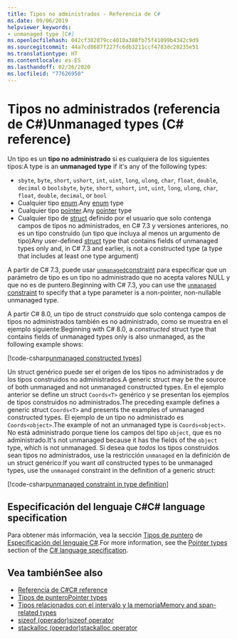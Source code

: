 ```yaml
---
title: Tipos no administrados - Referencia de C#
ms.date: 09/06/2019
helpviewer_keywords:
- unmanaged type [C#]
ms.openlocfilehash: 042cf382879cc4010a388fb75f41099b4342c9d9
ms.sourcegitcommit: 44a7cd8687f227fc6db3211ccf4783dc20235e51
ms.translationtype: HT
ms.contentlocale: es-ES
ms.lasthandoff: 02/26/2020
ms.locfileid: "77626950"
---
```

# <a name="unmanaged-types-c-reference"></a><span data-ttu-id="76c17-102">Tipos no administrados (referencia de C#)</span><span class="sxs-lookup"><span data-stu-id="76c17-102">Unmanaged types (C# reference)</span></span>

<span data-ttu-id="76c17-103">Un tipo es un **tipo no administrado** si es cualquiera de los siguientes tipos:</span><span class="sxs-lookup"><span data-stu-id="76c17-103">A type is an **unmanaged type** if it's any of the following types:</span></span>

- <span data-ttu-id="76c17-104">`sbyte`, `byte`, `short`, `ushort`, `int`, `uint`, `long`, `ulong`, `char`, `float`, `double`, `decimal` o `bool`</span><span class="sxs-lookup"><span data-stu-id="76c17-104">`sbyte`, `byte`, `short`, `ushort`, `int`, `uint`, `long`, `ulong`, `char`, `float`, `double`, `decimal`, or `bool`</span></span>
- <span data-ttu-id="76c17-105">Cualquier tipo [enum](enum.md).</span><span class="sxs-lookup"><span data-stu-id="76c17-105">Any [enum](enum.md) type</span></span>
- <span data-ttu-id="76c17-106">Cualquier tipo [pointer](../../programming-guide/unsafe-code-pointers/pointer-types.md).</span><span class="sxs-lookup"><span data-stu-id="76c17-106">Any [pointer](../../programming-guide/unsafe-code-pointers/pointer-types.md) type</span></span>
- <span data-ttu-id="76c17-107">Cualquier tipo de [struct](struct.md) definido por el usuario que solo contenga campos de tipos no administrados, en C# 7.3 y versiones anteriores, no es un tipo construido (un tipo que incluya al menos un argumento de tipo)</span><span class="sxs-lookup"><span data-stu-id="76c17-107">Any user-defined [struct](struct.md) type that contains fields of unmanaged types only and, in C# 7.3 and earlier, is not a constructed type (a type that includes at least one type argument)</span></span>

<span data-ttu-id="76c17-108">A partir de C# 7.3, puede usar [`unmanaged`constraint](../../programming-guide/generics/constraints-on-type-parameters.md#unmanaged-constraint) para especificar que un parámetro de tipo es un tipo no administrado que no acepta valores NULL y que no es de puntero.</span><span class="sxs-lookup"><span data-stu-id="76c17-108">Beginning with C# 7.3, you can use the [`unmanaged` constraint](../../programming-guide/generics/constraints-on-type-parameters.md#unmanaged-constraint) to specify that a type parameter is a non-pointer, non-nullable unmanaged type.</span></span>

<span data-ttu-id="76c17-109">A partir C# 8.0, un tipo de struct *construido* que solo contenga campos de tipos no administrados también es no administrado, como se muestra en el ejemplo siguiente:</span><span class="sxs-lookup"><span data-stu-id="76c17-109">Beginning with C# 8.0, a *constructed* struct type that contains fields of unmanaged types only is also unmanaged, as the following example shows:</span></span>

[!code-csharp[unmanaged constructed types](~/samples/csharp/language-reference/builtin-types/UnmanagedTypes.cs#ProgramExample)]

<span data-ttu-id="76c17-110">Un struct genérico puede ser el origen de los tipos no administrados y de los tipos construidos no administrados.</span><span class="sxs-lookup"><span data-stu-id="76c17-110">A generic struct may be the source of both unmanaged and not unmanaged constructed types.</span></span> <span data-ttu-id="76c17-111">En el ejemplo anterior se define un struct `Coords<T>` genérico y se presentan los ejemplos de tipos construidos no administrados.</span><span class="sxs-lookup"><span data-stu-id="76c17-111">The preceding example defines a generic struct `Coords<T>` and presents the examples of unmanaged constructed types.</span></span> <span data-ttu-id="76c17-112">El ejemplo de un tipo no administrado es `Coords<object>`.</span><span class="sxs-lookup"><span data-stu-id="76c17-112">The example of not an unmanaged type is `Coords<object>`.</span></span> <span data-ttu-id="76c17-113">No está administrado porque tiene los campos del tipo `object`, que es no administrado.</span><span class="sxs-lookup"><span data-stu-id="76c17-113">It's not unmanaged because it has the fields of the `object` type, which is not unmanaged.</span></span> <span data-ttu-id="76c17-114">Si desea que *todos* los tipos construidos sean tipos no administrados, use la restricción `unmanaged` en la definición de un struct genérico:</span><span class="sxs-lookup"><span data-stu-id="76c17-114">If you want *all* constructed types to be unmanaged types, use the `unmanaged` constraint in the definition of a generic struct:</span></span>

[!code-csharp[unmanaged constraint in type definition](~/samples/csharp/language-reference/builtin-types/UnmanagedTypes.cs#AlwaysUnmanaged)]

## <a name="c-language-specification"></a><span data-ttu-id="76c17-115">Especificación del lenguaje C#</span><span class="sxs-lookup"><span data-stu-id="76c17-115">C# language specification</span></span>

<span data-ttu-id="76c17-116">Para obtener más información, vea la sección [Tipos de puntero](~/_csharplang/spec/unsafe-code.md#pointer-types) de [Especificación del lenguaje C#](~/_csharplang/spec/introduction.md).</span><span class="sxs-lookup"><span data-stu-id="76c17-116">For more information, see the [Pointer types](~/_csharplang/spec/unsafe-code.md#pointer-types) section of the [C# language specification](~/_csharplang/spec/introduction.md).</span></span>

## <a name="see-also"></a><span data-ttu-id="76c17-117">Vea también</span><span class="sxs-lookup"><span data-stu-id="76c17-117">See also</span></span>

- [<span data-ttu-id="76c17-118">Referencia de C#</span><span class="sxs-lookup"><span data-stu-id="76c17-118">C# reference</span></span>](../index.md)
- [<span data-ttu-id="76c17-119">Tipos de puntero</span><span class="sxs-lookup"><span data-stu-id="76c17-119">Pointer types</span></span>](../../programming-guide/unsafe-code-pointers/pointer-types.md)
- [<span data-ttu-id="76c17-120">Tipos relacionados con el intervalo y la memoria</span><span class="sxs-lookup"><span data-stu-id="76c17-120">Memory and span-related types</span></span>](../../../standard/memory-and-spans/index.md)
- [<span data-ttu-id="76c17-121">sizeof (operador)</span><span class="sxs-lookup"><span data-stu-id="76c17-121">sizeof operator</span></span>](../operators/sizeof.md)
- [<span data-ttu-id="76c17-122">stackalloc (operador)</span><span class="sxs-lookup"><span data-stu-id="76c17-122">stackalloc operator</span></span>](../operators/stackalloc.md)
